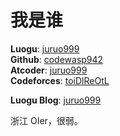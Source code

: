 # 我是谁

**Luogu**: [juruo999](https://www.luogu.com.cn/user/371818)  
**Github**: [codewasp942](https://github.com/codewasp942)  
**Atcoder**: [juruo999](https://atcoder.jp/users/juruo999)  
**Codeforces**: [toiDlReOtL](https://codeforces.com/profile/toiDlReOtL)

**Luogu Blog**: [juruo999](https://juruo999.blog.luogu.org/ "洛谷博客")

浙江 OIer，很弱。
